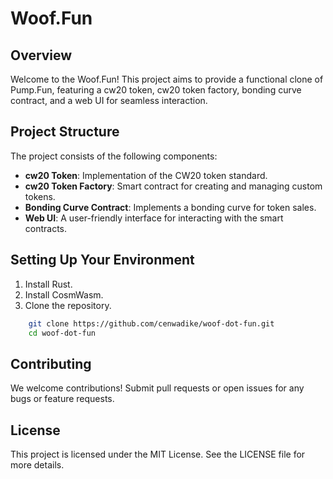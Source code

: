 # Woof.Fun  

## Overview
Welcome to the Woof.Fun! This project aims to provide a functional clone of 
Pump.Fun, featuring a cw20 token, cw20 token factory, bonding curve contract, 
and a web UI for seamless interaction.

## Project Structure
The project consists of the following components:
- **cw20 Token**: Implementation of the CW20 token standard.
- **cw20 Token Factory**: Smart contract for creating and managing custom tokens.
- **Bonding Curve Contract**: Implements a bonding curve for token sales.
- **Web UI**: A user-friendly interface for interacting with the smart contracts.

## Setting Up Your Environment
1. Install Rust.
2. Install CosmWasm.
3. Clone the repository.

```sh
    git clone https://github.com/cenwadike/woof-dot-fun.git
    cd woof-dot-fun
```

## Contributing
We welcome contributions! Submit pull requests or open issues for any bugs or feature requests.

## License
This project is licensed under the MIT License. See the LICENSE file for more details.

